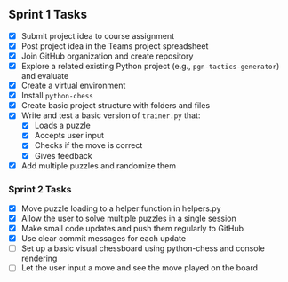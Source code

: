 ## Sprint 1 Tasks

- [x] Submit project idea to course assignment  
- [x] Post project idea in the Teams project spreadsheet    
- [x] Join GitHub organization and create repository
- [x] Explore a related existing Python project (e.g., `pgn-tactics-generator`) and evaluate
- [x] Create a virtual environment  
- [x] Install `python-chess` 
- [x] Create basic project structure with folders and files  
- [x] Write and test a basic version of `trainer.py` that:  
  - [x] Loads a puzzle  
  - [x] Accepts user input  
  - [x] Checks if the move is correct  
  - [x] Gives feedback  
- [x] Add multiple puzzles and randomize them  

### Sprint 2 Tasks
- [x] Move puzzle loading to a helper function in helpers.py   
- [x] Allow the user to solve multiple puzzles in a single session  
- [x] Make small code updates and push them regularly to GitHub  
- [x] Use clear commit messages for each update  
- [ ] Set up a basic visual chessboard using python-chess and console rendering  
- [ ] Let the user input a move and see the move played on the board
